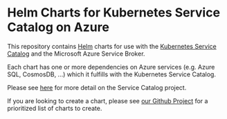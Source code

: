 # Helm Charts for Kubernetes Service Catalog on Azure

This repository contains [Helm](https://helm.sh/) charts for use with the
[Kubernetes Service Catalog](https://github.com/kubernetes-incubator/service-catalog)
and the Microsoft Azure Service Broker.

Each chart has one or more dependencies on Azure services (e.g. Azure SQL, CosmosDB, ...)
which it fulfills with the Kubernetes Service Catalog.

Please see [here](https://github.com/kubernetes-incubator/service-catalog) for more detail
on the Service Catalog project.

If you are looking to create a chart, please see 
[our Github Project](https://github.com/deis/service-catalog-charts/projects/1) for a
prioritized list of charts to create.
